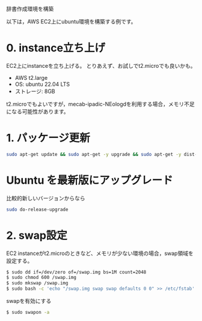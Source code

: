 辞書作成環境を構築

以下は，AWS EC2上にubuntu環境を構築する例です。

# 0. instance立ち上げ

EC2上にinstanceを立ち上げる。
とりあえず、お試しでt2.microでも良いかも。

- AWS t2.large
- OS: ubuntu 22.04 LTS
- ストレージ: 8GB

t2.microでもよいですが，mecab-ipadic-NEologdを利用する場合，メモリ不足になる可能性があります。


# 1. パッケージ更新

```bash
sudo apt-get update && sudo apt-get -y upgrade && sudo apt-get -y dist-upgrade && sudo apt-get -y autoremove && sudo apt-get -y autoclean
```

# Ubuntu を最新版にアップグレード
比較的新しいバージョンからなら

```bash
sudo do-release-upgrade
```

# 2. swap設定

EC2 instanceがt2.microのときなど、メモリが少ない環境の場合，swap領域を設定する。

```bash
$ sudo dd if=/dev/zero of=/swap.img bs=1M count=2048
$ sudo chmod 600 /swap.img
$ sudo mkswap /swap.img
$ sudo bash -c 'echo "/swap.img swap swap defaults 0 0" >> /etc/fstab'
```

swapを有効にする

```bash
$ sudo swapon -a
```
